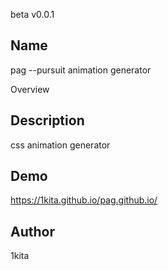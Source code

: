 beta v0.0.1

## Name
pag --pursuit animation generator

Overview

## Description
css animation generator

## Demo
https://1kita.github.io/pag.github.io/

## Author
1kita
